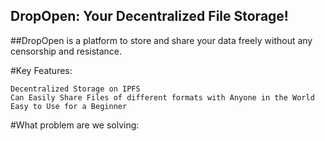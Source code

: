 ## DropOpen: Your Decentralized File Storage!

##DropOpen is a platform to store and share your data freely without any censorship and resistance.

#Key Features:

    Decentralized Storage on IPFS
    Can Easily Share Files of different formats with Anyone in the World
    Easy to Use for a Beginner

#What problem are we solving:

